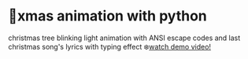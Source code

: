 # 🎄xmas animation with python
christmas tree blinking light animation with ANSI escape codes and last christmas song's lyrics with typing effect
❄️[watch demo video!](https://waiyan-n0.github.io/xmas/video.html)

